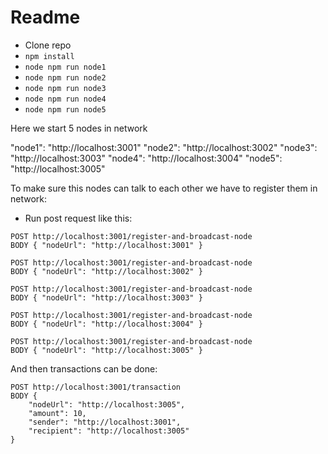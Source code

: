 # Readme

- Clone repo
- `npm install`
- `node npm run node1`
- `node npm run node2`
- `node npm run node3`
- `node npm run node4`
- `node npm run node5`

Here we start 5 nodes in network

"node1": "http://localhost:3001"
"node2": "http://localhost:3002"
"node3": "http://localhost:3003"
"node4": "http://localhost:3004"
"node5": "http://localhost:3005"

To make sure this nodes can talk to each other we have to register them in network:

- Run post request like this:
```
POST http://localhost:3001/register-and-broadcast-node
BODY { "nodeUrl": "http://localhost:3001" }
```

```
POST http://localhost:3001/register-and-broadcast-node
BODY { "nodeUrl": "http://localhost:3002" }
```

```
POST http://localhost:3001/register-and-broadcast-node
BODY { "nodeUrl": "http://localhost:3003" }
```

```
POST http://localhost:3001/register-and-broadcast-node
BODY { "nodeUrl": "http://localhost:3004" }
```

```
POST http://localhost:3001/register-and-broadcast-node
BODY { "nodeUrl": "http://localhost:3005" }
```

And then transactions can be done:
```
POST http://localhost:3001/transaction
BODY {
    "nodeUrl": "http://localhost:3005",
    "amount": 10,
    "sender": "http://localhost:3001",
    "recipient": "http://localhost:3005"
}
```
